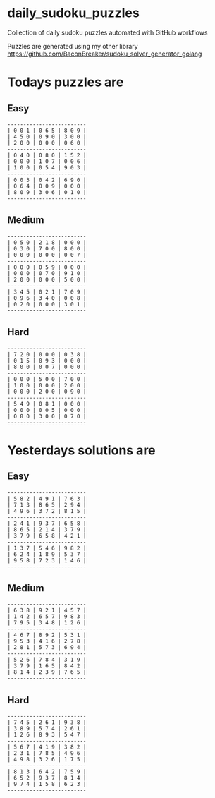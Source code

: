 
# daily_sudoku_puzzles 

Collection of daily sudoku puzzles automated with GitHub workflows 

Puzzles are generated using my other library https://github.com/BaconBreaker/sudoku_solver_generator_golang 
 

# Todays puzzles are 

## Easy 

```
-------------------------
| 0 0 1 | 0 6 5 | 8 0 9 | 
| 4 5 0 | 0 9 0 | 3 0 0 | 
| 2 0 0 | 0 0 0 | 0 6 0 | 
-------------------------
| 0 4 0 | 0 8 0 | 1 5 2 | 
| 0 0 0 | 1 0 7 | 0 0 6 | 
| 1 0 0 | 0 5 4 | 9 0 3 | 
-------------------------
| 0 0 3 | 0 4 2 | 6 9 0 | 
| 0 6 4 | 8 0 9 | 0 0 0 | 
| 8 0 9 | 3 0 6 | 0 1 0 | 
-------------------------
```
## Medium 

```
-------------------------
| 0 5 0 | 2 1 8 | 0 0 0 | 
| 0 3 0 | 7 0 0 | 8 0 0 | 
| 0 0 0 | 0 0 0 | 0 0 7 | 
-------------------------
| 0 0 0 | 0 5 9 | 0 0 0 | 
| 0 0 0 | 0 7 0 | 9 1 0 | 
| 2 0 0 | 0 0 0 | 5 0 0 | 
-------------------------
| 3 4 5 | 0 2 1 | 7 0 9 | 
| 0 9 6 | 3 4 0 | 0 0 8 | 
| 0 2 0 | 0 0 0 | 3 0 1 | 
-------------------------
```
## Hard 

```
-------------------------
| 7 2 0 | 0 0 0 | 0 3 8 | 
| 0 1 5 | 8 9 3 | 0 0 0 | 
| 8 0 0 | 0 0 7 | 0 0 0 | 
-------------------------
| 0 0 0 | 5 0 0 | 7 0 0 | 
| 1 0 0 | 0 0 0 | 2 0 0 | 
| 0 0 0 | 2 0 0 | 0 9 0 | 
-------------------------
| 5 4 9 | 0 8 1 | 0 0 0 | 
| 0 0 0 | 0 0 5 | 0 0 0 | 
| 0 8 0 | 3 0 0 | 0 7 0 | 
-------------------------
```
# Yesterdays solutions are 

## Easy 

```
-------------------------
| 5 8 2 | 4 9 1 | 7 6 3 | 
| 7 1 3 | 8 6 5 | 2 9 4 | 
| 4 9 6 | 3 7 2 | 8 1 5 | 
-------------------------
| 2 4 1 | 9 3 7 | 6 5 8 | 
| 8 6 5 | 2 1 4 | 3 7 9 | 
| 3 7 9 | 6 5 8 | 4 2 1 | 
-------------------------
| 1 3 7 | 5 4 6 | 9 8 2 | 
| 6 2 4 | 1 8 9 | 5 3 7 | 
| 9 5 8 | 7 2 3 | 1 4 6 | 
-------------------------
```
## Medium 

```
-------------------------
| 6 3 8 | 9 2 1 | 4 5 7 | 
| 1 4 2 | 6 5 7 | 9 8 3 | 
| 7 9 5 | 3 4 8 | 1 2 6 | 
-------------------------
| 4 6 7 | 8 9 2 | 5 3 1 | 
| 9 5 3 | 4 1 6 | 2 7 8 | 
| 2 8 1 | 5 7 3 | 6 9 4 | 
-------------------------
| 5 2 6 | 7 8 4 | 3 1 9 | 
| 3 7 9 | 1 6 5 | 8 4 2 | 
| 8 1 4 | 2 3 9 | 7 6 5 | 
-------------------------
```
## Hard 

```
-------------------------
| 7 4 5 | 2 6 1 | 9 3 8 | 
| 3 8 9 | 5 7 4 | 2 6 1 | 
| 1 2 6 | 8 9 3 | 5 4 7 | 
-------------------------
| 5 6 7 | 4 1 9 | 3 8 2 | 
| 2 3 1 | 7 8 5 | 4 9 6 | 
| 4 9 8 | 3 2 6 | 1 7 5 | 
-------------------------
| 8 1 3 | 6 4 2 | 7 5 9 | 
| 6 5 2 | 9 3 7 | 8 1 4 | 
| 9 7 4 | 1 5 8 | 6 2 3 | 
-------------------------
```

